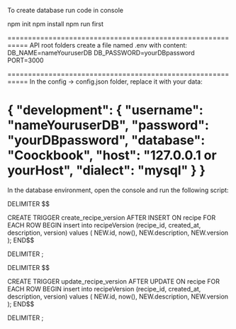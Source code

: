 To create database run code in console

npm init
npm install
npm run first

===========================================================
API root folders create a file named .env with content:
DB_NAME=nameYouruserDB
DB_PASSWORD=yourDBpassword
PORT=3000

===========================================================
In the config -> config.json folder, replace it with your data:

{
  "development": {
    "username": "nameYouruserDB",
    "password": "yourDBpassword",
    "database": "Coockbook",
    "host": "127.0.0.1 or yourHost",
    "dialect": "mysql"
  }
}
===========================================================
In the database environment, open the console and run the following script:

DELIMITER $$

CREATE TRIGGER create_recipe_version
    AFTER INSERT
    ON recipe FOR EACH ROW
BEGIN
    insert into recipeVersion (recipe_id, created_at, description, version) values ( NEW.id, now(), NEW.description, NEW.version );
END$$

DELIMITER ;

DELIMITER $$

CREATE TRIGGER update_recipe_version
    AFTER UPDATE
    ON recipe FOR EACH ROW
BEGIN
    insert into recipeVersion (recipe_id, created_at, description, version) values ( NEW.id, now(), NEW.description, NEW.version );
END$$

DELIMITER ;

